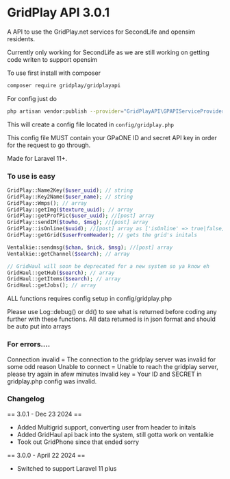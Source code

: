 # GridPlay API 3.0.1

A API to use the GridPlay.net services for SecondLife and opensim residents.

Currently only working for SecondLife as we are still working on getting code writen to support opensim

To use first install with composer
```sh
composer require gridplay/gridplayapi
```
For config just do
```sh
php artisan vendor:publish --provider="GridPlayAPI\GPAPIServiceProvider"
```
This will create a config file located in ```config/gridplay.php```

This config file MUST contain your GPaONE ID and secret API key in order for the request to go through.

Made for Laravel 11+.

### To use is easy
```php
GridPlay::Name2Key($user_uuid); // string
GridPlay::Key2Name($user_name); // string
GridPlay::Wmps(); // array
GridPlay::getImg($texture_uuid); // array
GridPlay::getProfPic($user_uuid); //[post] array
GridPlay::sendIM($towho, $msg); //[post] array
GridPlay::isOnline($uuid); //[post] array as ['isOnline' => true|false]
GridPlay::getGrid($userFromHeader); // gets the grid's initals

Ventalkie::sendmsg($chan, $nick, $msg); //[post] array
Ventalkie::getChannel($search); // array

// GridHaul will soon be deprecated for a new system so ya know eh
GridHaul::getHub($search); // array
GridHaul::getItems($search); // array
GridHaul::getJobs(); // array

```
ALL functions requires config setup in config/gridplay.php

Please use Log::debug() or dd() to see what is returned before coding any further with these functions.
All data returned is in json format and should be auto put into arrays

### For errors....
Connection invalid = The connection to the gridplay server was invalid for some odd reason
Unable to connect = Unable to reach the gridplay server, please try again in afew minutes
Invalid key = Your ID and SECRET in gridplay.php config was invalid.

### Changelog

== 3.0.1 - Dec 23 2024 ==
* Added Multigrid support, converting user from header to initals
* Added GridHaul api back into the system, still gotta work on ventalkie
* Took out GridPhone since that ended sorry

== 3.0.0 - April 22 2024 ==
* Switched to support Laravel 11 plus


